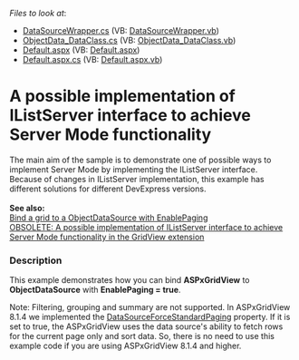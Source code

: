 <!-- default file list -->
*Files to look at*:

* [DataSourceWrapper.cs](./CS/WebSite/App_Code/Grid/Binding/DataSourceWrapper.cs) (VB: [DataSourceWrapper.vb](./VB/WebSite/App_Code/Grid/Binding/DataSourceWrapper.vb))
* [ObjectData_DataClass.cs](./CS/WebSite/App_Code/Grid/Binding/ObjectData_DataClass.cs) (VB: [ObjectData_DataClass.vb](./VB/WebSite/App_Code/Grid/Binding/ObjectData_DataClass.vb))
* [Default.aspx](./CS/WebSite/Default.aspx) (VB: [Default.aspx](./VB/WebSite/Default.aspx))
* [Default.aspx.cs](./CS/WebSite/Default.aspx.cs) (VB: [Default.aspx.vb](./VB/WebSite/Default.aspx.vb))
<!-- default file list end -->
# A possible implementation of IListServer interface to achieve Server Mode functionality


<p>The main aim of the sample is to demonstrate one of possible ways to implement Server Mode by implementing the IListServer interface.<br />
Because of changes in IListServer implementation, this example has different solutions for different DevExpress versions.<br />
<strong><br />
See also:</strong><br />
<a href="https://www.devexpress.com/Support/Center/p/E2672">Bind a grid to a ObjectDataSource with EnablePaging </a><u><br />
</u><a href="https://www.devexpress.com/Support/Center/p/E3027">OBSOLETE: A possible implementation of IListServer interface to achieve Server Mode functionality in the GridView extension</a></p>


<h3>Description</h3>

<p>This example demonstrates how you can bind <strong>ASPxGridView</strong> to <strong>ObjectDataSource</strong> with <strong>EnablePaging = true</strong>.</p><p>Note: Filtering, grouping and summary are not supported. In ASPxGridView 8.1.4 we implemented the <a href="http://documentation.devexpress.com/#AspNet/DevExpressWebASPxGridViewASPxGridView_DataSourceForceStandardPagingtopic">DataSourceForceStandardPaging</a> property. If it is set to true, the ASPxGridView uses the data source&#39;s ability to fetch rows for the current page only and sort data. So, there is no need to use this example code if you are using ASPxGridView 8.1.4 and higher.</p>

<br/>


